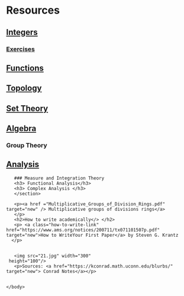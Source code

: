 <!doctype html>
<html>
    <head>
	    <title> Study Resources
		</title>
		<meta charset="utf-8"/>
		<link rel="stylesheet" href="estilos.css">
    </head>
	<body>
	   <h1>Resources</h1>
	   <section>
	   <h2 class="integ"><a class="integ" href ="#"> Integers</a></h2>
	   <h3><a class="integers-link" href ="Integers.pdf" target="new" /> Exercises </h3>
	   <h2 class="funct"><a class="funct" href ="#">Functions</a></h2>
	   <h2 class="top"><a class="top" href ="#">Topology</a></h2>
	   <h2 class="set"><a class="set" href ="#">Set Theory</a></h2>
	   <h2 class="alg"><a class="alg" href ="#">Algebra</a></h2>
	   <h3> Group Theory</h3>
	   <h2 class="ana"><a class="ana" href ="#">Analysis</a></h2>
	   
	   ### Measure and Integration Theory
	   <h3> Functional Analysis</h3>
	   <h3> Complex Analysis </h3>
	   </section>
	   
	   <p><a href ="Multiplicative_Groups_of_Division_Rings.pdf" target="new" /> Multiplicative groups of divisions rings</a>
	   </p>
	   <h2>How to write academically</> </h2>
	   <p> <a class="how-to-write-link" href="https://www.ams.org/notices/200711/tx071101507p.pdf" target="new">How to WriteYour First Paper</a> by Steven G. Krantz 
	  </p>

	   
	   <img src="21.jpg" width="300" 
     height="100"/>
	   <p>Sources: <a href="https://kconrad.math.uconn.edu/blurbs/" target="new"> Conrad Notes</a></p>
	   
	   
	</body>
</html>
